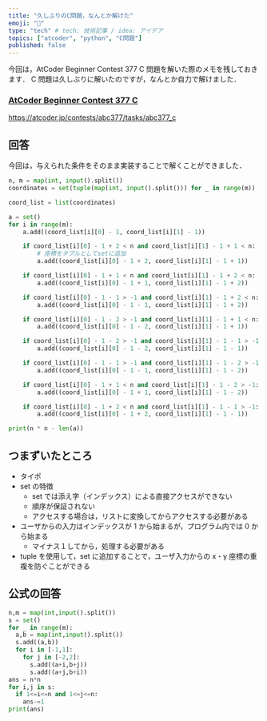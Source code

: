 ```yaml
---
title: "久しぶりのC問題，なんとか解けた"
emoji: "🫠"
type: "tech" # tech: 技術記事 / idea: アイデア
topics: ["atcoder", "python", "C問題"]
published: false
---
```


今回は，AtCoder Beginner Contest 377 C 問題を解いた際のメモを残しておきます．
C 問題は久しぶりに解いたのですが，なんとか自力で解けました．

### [AtCoder Beginner Contest 377 C](https://atcoder.jp/contests/abc377/tasks/abc377_c)

https://atcoder.jp/contests/abc377/tasks/abc377_c

## 回答

今回は，与えられた条件をそのまま実装することで解くことができました．

```python
n, m = map(int, input().split())
coordinates = set(tuple(map(int, input().split())) for _ in range(m))

coord_list = list(coordinates)

a = set()
for i in range(m):
    a.add((coord_list[i][0] - 1, coord_list[i][1] - 1))

    if coord_list[i][0] - 1 + 2 < n and coord_list[i][1] - 1 + 1 < n:
        # 座標をタプルとしてsetに追加
        a.add((coord_list[i][0] - 1 + 2, coord_list[i][1] - 1 + 1))

    if coord_list[i][0] - 1 + 1 < n and coord_list[i][1] - 1 + 2 < n:
        a.add((coord_list[i][0] - 1 + 1, coord_list[i][1] - 1 + 2))

    if coord_list[i][0] - 1 - 1 > -1 and coord_list[i][1] - 1 + 2 < n:
        a.add((coord_list[i][0] - 1 - 1, coord_list[i][1] - 1 + 2))

    if coord_list[i][0] - 1 - 2 > -1 and coord_list[i][1] - 1 + 1 < n:
        a.add((coord_list[i][0] - 1 - 2, coord_list[i][1] - 1 + 1))

    if coord_list[i][0] - 1 - 2 > -1 and coord_list[i][1] - 1 - 1 > -1:
        a.add((coord_list[i][0] - 1 - 2, coord_list[i][1] - 1 - 1))

    if coord_list[i][0] - 1 - 1 > -1 and coord_list[i][1] - 1 - 2 > -1:
        a.add((coord_list[i][0] - 1 - 1, coord_list[i][1] - 1 - 2))

    if coord_list[i][0] - 1 + 1 < n and coord_list[i][1] - 1 - 2 > -1:
        a.add((coord_list[i][0] - 1 + 1, coord_list[i][1] - 1 - 2))

    if coord_list[i][0] - 1 + 2 < n and coord_list[i][1] - 1 - 1 > -1:
        a.add((coord_list[i][0] - 1 + 2, coord_list[i][1] - 1 - 1))

print(n * n - len(a))
```

## つまずいたところ

- タイポ
- set の特徴
  - set では添え字（インデックス）による直接アクセスができない
  - 順序が保証されない
  - アクセスする場合は，リストに変換してからアクセスする必要がある
- ユーザからの入力はインデックスが 1 から始まるが，プログラム内では 0 から始まる
  - マイナス１してから，処理する必要がある
- tuple を使用して，set に追加することで，ユーザ入力からの x・y 座標の重複を防ぐことができる

## 公式の回答

```python
n,m = map(int,input().split())
s = set()
for _ in range(m):
  a,b = map(int,input().split())
  s.add((a,b))
  for i in [-1,1]:
    for j in [-2,2]:
      s.add((a+i,b+j))
      s.add((a+j,b+i))
ans = n*n
for i,j in s:
  if 1<=i<=n and 1<=j<=n:
    ans-=1
print(ans)
```
